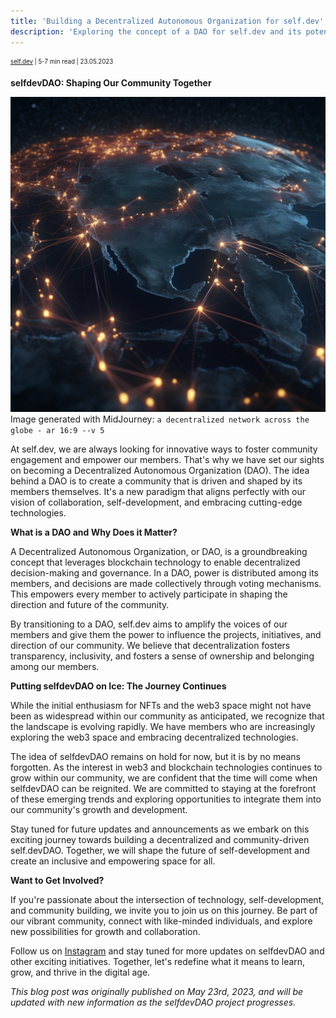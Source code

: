```yaml
---
title: 'Building a Decentralized Autonomous Organization for self.dev'
description: 'Exploring the concept of a DAO for self.dev and its potential impact on community engagement and self-development.'
---
```


<sub><sup><a href="https://instagram.com/self.devs">self.dev</a> | 5-7 min read | 23.05.2023</sup></sub>

**selfdevDAO: Shaping Our Community Together**

![Banner](/content/imgs/selfdev_dao/network_globe_shiny.png)
Image generated with MidJourney: `a decentralized network across the globe - ar 16:9 --v 5`


At self.dev, we are always looking for innovative ways to foster community engagement and empower our members. That's why we have set our sights on becoming a Decentralized Autonomous Organization (DAO). The idea behind a DAO is to create a community that is driven and shaped by its members themselves. It's a new paradigm that aligns perfectly with our vision of collaboration, self-development, and embracing cutting-edge technologies.

**What is a DAO and Why Does it Matter?**

A Decentralized Autonomous Organization, or DAO, is a groundbreaking concept that leverages blockchain technology to enable decentralized decision-making and governance. In a DAO, power is distributed among its members, and decisions are made collectively through voting mechanisms. This empowers every member to actively participate in shaping the direction and future of the community.

By transitioning to a DAO, self.dev aims to amplify the voices of our members and give them the power to influence the projects, initiatives, and direction of our community. We believe that decentralization fosters transparency, inclusivity, and fosters a sense of ownership and belonging among our members.

**Putting selfdevDAO on Ice: The Journey Continues**

While the initial enthusiasm for NFTs and the web3 space might not have been as widespread within our community as anticipated, we recognize that the landscape is evolving rapidly. We have members who are increasingly exploring the web3 space and embracing decentralized technologies.

The idea of selfdevDAO remains on hold for now, but it is by no means forgotten. As the interest in web3 and blockchain technologies continues to grow within our community, we are confident that the time will come when selfdevDAO can be reignited. We are committed to staying at the forefront of these emerging trends and exploring opportunities to integrate them into our community's growth and development.

Stay tuned for future updates and announcements as we embark on this exciting journey towards building a decentralized and community-driven self.devDAO. Together, we will shape the future of self-development and create an inclusive and empowering space for all.

**Want to Get Involved?**

If you're passionate about the intersection of technology, self-development, and community building, we invite you to join us on this journey. Be part of our vibrant community, connect with like-minded individuals, and explore new possibilities for growth and collaboration.

Follow us on [Instagram](https://instagram.com/self.devs) and stay tuned for more updates on selfdevDAO and other exciting initiatives. Together, let's redefine what it means to learn, grow, and thrive in the digital age.

*This blog post was originally published on May 23rd, 2023, and will be updated with new information as the selfdevDAO project progresses.*
